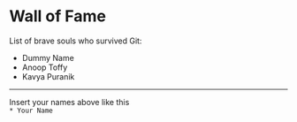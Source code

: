 # Wall of Fame

List of brave souls who survived Git:
* Dummy Name
* Anoop Toffy
* Kavya Puranik

---
Insert your names above like this\
`* Your Name`
